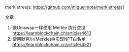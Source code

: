 merkletreejs: https://github.com/miguelmota/merkletreejs]

文章：
1. 像Uniswap一样使用 Merkle 执行空投 https://learnblockchain.cn/article/4613
2. 使用默克尔(Merkle)树实现NFT白名单 https://learnblockchain.cn/article/4521
